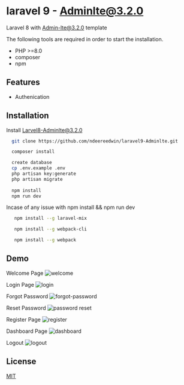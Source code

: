 # laravel 9 - Adminlte@3.2.0
Laravel 8 with Admin-lte@3.2.0 template 

The following tools are required in order to start the installation.

- PHP >=8.0
- composer
- npm


## Features

- Authenication
  
## Installation 

Install Larvel8-Adminlte@3.2.0

```bash 
  git clone https://github.com/ndeereedwin/laravel9-Adminlte.git

  composer install

  create database
  cp .env.example .env
  php artisan key:generate
  php artisan migrate
  
  npm install
  npm run dev

```

Incase of any issue with npm install && npm run dev

```bash 
   npm install --g laravel-mix

   npm install --g webpack-cli

   npm install --g webpack
```   
    
## Demo

Welcome Page
![welcome](https://user-images.githubusercontent.com/26022397/136955281-235a828a-4d6a-4b8d-be47-482b571f39a4.PNG)

Login Page
![login](https://user-images.githubusercontent.com/26022397/136955326-6d4164aa-fb1c-429f-b11e-99355a59ec18.PNG)

Forgot Password
![forgot-password](https://user-images.githubusercontent.com/26022397/136955365-4748ae99-9fd9-4444-9821-121033f1fffd.PNG)

Reset Password
![password reset](https://user-images.githubusercontent.com/26022397/136971913-9671714f-26eb-490a-b18f-26e1254e5436.PNG)

Register Page
![register](https://user-images.githubusercontent.com/26022397/136955460-81950a7e-0c26-4e7d-a411-7696a761b87f.PNG)

Dashboard Page
![dashboard](https://user-images.githubusercontent.com/26022397/136955497-68f9c066-3f2a-4910-99fd-01e5014905a0.PNG)

Logout
![logout](https://user-images.githubusercontent.com/26022397/136955780-590fdfb3-26d7-408b-98b5-168969120558.PNG)


## License

[MIT](https://choosealicense.com/licenses/mit/)


  

